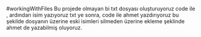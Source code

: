 #workingWithFiles
Bu projede olmayan bi txt dosyası oluşturuyoruz code ile , ardından isim yazıyoruz txt ye sonra, code ile ahmet yazdırıyoruz bu şekilde dosyanın üzerine eski isimleri silmeden üzerine ekleme şeklinde ahmet de yazabilmiş oluyoruz.
